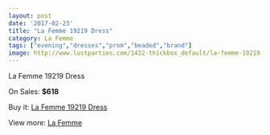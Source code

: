 ```yaml
---
layout: post
date: '2017-02-23'
title: "La Femme 19219 Dress"
category: La Femme
tags: ["evening","dresses","prom","beaded","brand"]
image: http://www.lustparties.com/1422-thickbox_default/la-femme-19219-dress.jpg
---
```

La Femme 19219 Dress

On Sales: **$618**
<a href="https://www.lustparties.com/en/la-femme/458-la-femme-19219-dress.html"><amp-img layout="responsive" width="600" height="600" src="//www.lustparties.com/1422-thickbox_default/la-femme-19219-dress.jpg" alt="La Femme 19219 Dress 0" /></a>
<a href="https://www.lustparties.com/en/la-femme/458-la-femme-19219-dress.html"><amp-img layout="responsive" width="600" height="600" src="//www.lustparties.com/1424-thickbox_default/la-femme-19219-dress.jpg" alt="La Femme 19219 Dress 1" /></a>
<a href="https://www.lustparties.com/en/la-femme/458-la-femme-19219-dress.html"><amp-img layout="responsive" width="600" height="600" src="//www.lustparties.com/1423-thickbox_default/la-femme-19219-dress.jpg" alt="La Femme 19219 Dress 2" /></a>

Buy it: [La Femme 19219 Dress](https://www.lustparties.com/en/la-femme/458-la-femme-19219-dress.html "La Femme 19219 Dress")

View more: [La Femme](https://www.lustparties.com/en/4-la-femme "La Femme")